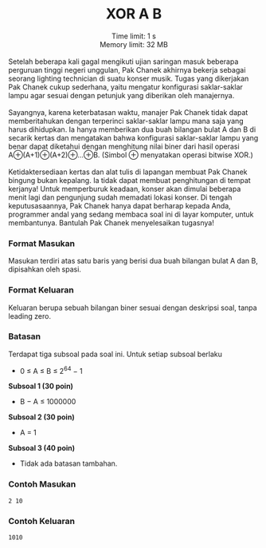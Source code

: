 ###### <h1 align="center">XOR A B</h1>
<center>Time limit: 1 s</center>
<center>Memory limit: 32 MB</center>

<br/>
Setelah beberapa kali gagal mengikuti ujian saringan masuk beberapa perguruan tinggi negeri unggulan, Pak Chanek akhirnya bekerja sebagai seorang lighting technician di suatu konser musik. Tugas yang dikerjakan Pak Chanek cukup sederhana, yaitu mengatur konfigurasi saklar-saklar lampu agar sesuai dengan petunjuk yang diberikan oleh manajernya.
<br/>
<br/>
Sayangnya, karena keterbatasan waktu, manajer Pak Chanek tidak dapat memberitahukan dengan terperinci saklar-saklar lampu mana saja yang harus dihidupkan. Ia hanya memberikan dua buah bilangan bulat A dan B di secarik kertas dan mengatakan bahwa konfigurasi saklar-saklar lampu yang benar dapat diketahui dengan menghitung nilai biner dari hasil operasi A⊕(A+1)⊕(A+2)⊕…⊕B. (Simbol ⊕ menyatakan operasi bitwise XOR.)
<br/>
<br/>
Ketidaktersediaan kertas dan alat tulis di lapangan membuat Pak Chanek bingung bukan kepalang. Ia tidak dapat membuat penghitungan di tempat kerjanya! Untuk memperburuk keadaan, konser akan dimulai beberapa menit lagi dan pengunjung sudah memadati lokasi konser. Di tengah keputusasaannya, Pak Chanek hanya dapat berharap kepada Anda, programmer andal yang sedang membaca soal ini di layar komputer, untuk membantunya. Bantulah Pak Chanek menyelesaikan tugasnya!

### Format Masukan

Masukan terdiri atas satu baris yang berisi dua buah bilangan bulat A dan B, dipisahkan oleh spasi.

### Format Keluaran

Keluaran berupa sebuah bilangan biner sesuai dengan deskripsi soal, tanpa leading zero.

### Batasan
Terdapat tiga subsoal pada soal ini. Untuk setiap subsoal berlaku

- 0 ≤ A ≤ B ≤ 2<sup>64</sup> − 1

<b>Subsoal 1 (30 poin)</b>

- B − A ≤ 1000000

<b>Subsoal 2 (30 poin)</b>

- A = 1

<b>Subsoal 3 (40 poin)</b>

- Tidak ada batasan tambahan.

### Contoh Masukan
```
2 10
```
### Contoh Keluaran
```
1010
```